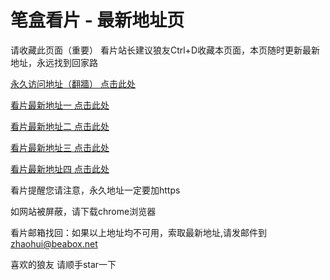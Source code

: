 # 笔盒看片 - 最新地址页

请收藏此页面（重要）
看片站长建议狼友Ctrl+D收藏本页面，本页随时更新最新地址，永远找到回家路

[永久访问地址（翻牆） 点击此处](https://beabox.net/)

[看片最新地址一 点击此处](https://bhx9r6o2y6.shop)

[看片最新地址二 点击此处](https://bhx2l7j1q0.shop)

[看片最新地址三 点击此处](https://bhk4h8k5m4.shop)

[看片最新地址四 点击此处](https://bhr8q1v1k4.shop)

看片提醒您请注意，永久地址一定要加https

如网站被屏蔽，请下载chrome浏览器

看片邮箱找回：如果以上地址均不可用，索取最新地址,请发邮件到 zhaohui@beabox.net

喜欢的狼友 请顺手star一下